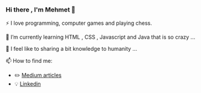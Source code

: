 ### Hi there , I'm Mehmet 👋
 :zap: I love  programming, computer games and playing chess.

💬  I’m currently learning HTML , CSS , Javascript and Java that is so crazy ...

👯 I feel like to sharing a bit knowledge to humanity ...

📫 How to find me: 
  - :pencil2: [Medium articles](https://medium.com/@mehmetbasak)
  - :bulb: [Linkedin](https://www.linkedin.com/in/mehmetbasak/)
<!--
**mehmetbasak/mehmetbasak** is a ✨ _special_ ✨ repository because its `README.md` (this file) appears on your GitHub profile.

Here are some ideas to get you started:

-:zap: I love math, programming, data science, and books
- 🌱 I’m currently learning ...
- 👯 I’m looking to collaborate on ...
- 🤔 I’m looking for help with ...
- 💬 Ask me about ...
- 📫 How to reach me: ...
- 😄 Pronouns: ...
- ⚡ Fun fact: ...
-->
